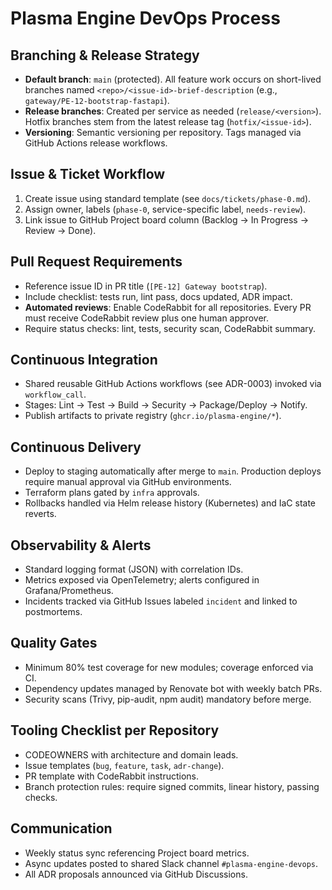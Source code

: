 # Plasma Engine DevOps Process

## Branching & Release Strategy

- **Default branch**: `main` (protected). All feature work occurs on short-lived branches named `<repo>/<issue-id>-brief-description` (e.g., `gateway/PE-12-bootstrap-fastapi`).
- **Release branches**: Created per service as needed (`release/<version>`). Hotfix branches stem from the latest release tag (`hotfix/<issue-id>`).
- **Versioning**: Semantic versioning per repository. Tags managed via GitHub Actions release workflows.

## Issue & Ticket Workflow

1. Create issue using standard template (see `docs/tickets/phase-0.md`).
2. Assign owner, labels (`phase-0`, service-specific label, `needs-review`).
3. Link issue to GitHub Project board column (Backlog → In Progress → Review → Done).

## Pull Request Requirements

- Reference issue ID in PR title (`[PE-12] Gateway bootstrap`).
- Include checklist: tests run, lint pass, docs updated, ADR impact.
- **Automated reviews**: Enable CodeRabbit for all repositories. Every PR must receive CodeRabbit review plus one human approver.
- Require status checks: lint, tests, security scan, CodeRabbit summary.

## Continuous Integration

- Shared reusable GitHub Actions workflows (see ADR-0003) invoked via `workflow_call`.
- Stages: Lint → Test → Build → Security → Package/Deploy → Notify.
- Publish artifacts to private registry (`ghcr.io/plasma-engine/*`).

## Continuous Delivery

- Deploy to staging automatically after merge to `main`. Production deploys require manual approval via GitHub environments.
- Terraform plans gated by `infra` approvals.
- Rollbacks handled via Helm release history (Kubernetes) and IaC state reverts.

## Observability & Alerts

- Standard logging format (JSON) with correlation IDs.
- Metrics exposed via OpenTelemetry; alerts configured in Grafana/Prometheus.
- Incidents tracked via GitHub Issues labeled `incident` and linked to postmortems.

## Quality Gates

- Minimum 80% test coverage for new modules; coverage enforced via CI.
- Dependency updates managed by Renovate bot with weekly batch PRs.
- Security scans (Trivy, pip-audit, npm audit) mandatory before merge.

## Tooling Checklist per Repository

- CODEOWNERS with architecture and domain leads.
- Issue templates (`bug`, `feature`, `task`, `adr-change`).
- PR template with CodeRabbit instructions.
- Branch protection rules: require signed commits, linear history, passing checks.

## Communication

- Weekly status sync referencing Project board metrics.
- Async updates posted to shared Slack channel `#plasma-engine-devops`.
- All ADR proposals announced via GitHub Discussions.

